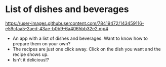 # List of dishes and beverages
https://user-images.githubusercontent.com/78419472/143459116-e59cfaa5-2aed-43ae-b0b9-6a4065bb32e2.mp4


- An app with a list of dishes and beverages. Want to know how to prepare them on your own?
- The recipes are just one click away. Click on the dish you want and the recipe shows up.
- Isn't it delicious!?
